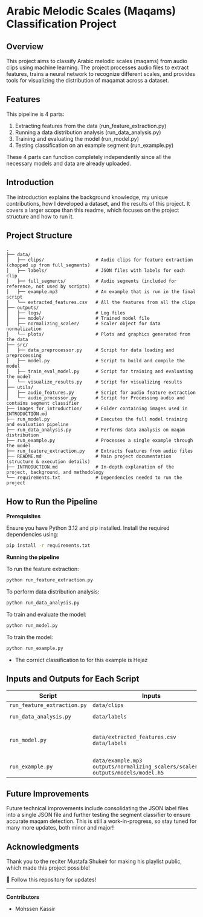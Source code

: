# Arabic Melodic Scales (Maqams) Classification Project 

## Overview

This project aims to classify Arabic melodic scales (maqams) from audio clips using machine learning. The project processes audio files to extract features, trains a neural network to recognize different scales, and provides tools for visualizing the distribution of maqamat across a dataset.

## Features

This pipeline is 4 parts:

1. Extracting features from the data (run_feature_extraction.py)
2. Running a data distribution analysis (run_data_analysis.py)
3. Training and evaluating the model (run_model.py)
4. Testing classification on an example segment (run_example.py)

These 4 parts can function completely independently since all the necessary models and data are already uploaded.

## Introduction

The introduction explains the background knowledge, my unique contributions, how I developed a dataset, and the results of this project. It covers a larger scope than this readme, which focuses on the project structure and how to run it.


## Project Structure

```
.
├── data/
│   ├── clips/                   # Audio clips for feature extraction (chopped up from full_segments)
│   ├── labels/                  # JSON files with labels for each clip
│   ├── full_segments/           # Audio segments (included for reference, not used by scripts)
│   ├── example.mp3              # An example that is run in the final script
│   └── extracted_features.csv   # All the features from all the clips
├── outputs/
│   ├── logs/                    # Log files
│   ├── model/                   # Trained model file
│   ├── normalizing_scaler/      # Scaler object for data normalization
│   └── plots/                   # Plots and graphics generated from the data
├── src/
│   ├── data_preprocessor.py     # Script for data loading and preprocessing
│   ├── model.py                 # Script to build and compile the model
│   ├── train_eval_model.py      # Script for training and evaluating the model
│   └── visualize_results.py     # Script for visualizing results
├── utils/
│   ├── audio_features.py        # Script for audio feature extraction
│   └── audio_processor.py       # Script for Processing audio and contains segment classifier
├── images_for_introduction/     # Folder containing images used in INTRODUCTION.md
├── run_model.py                 # Executes the full model training and evaluation pipeline
├── run_data_analysis.py         # Performs data analysis on maqam distribution
├── run_example.py               # Processes a single example through the model
├── run_feature_extraction.py    # Extracts features from audio files
├── README.md                    # Main project documentation (structure & execution details)
├── INTRODUCTION.md              # In-depth explanation of the project, background, and methodology
└── requirements.txt             # Dependencies needed to run the project
```

## How to Run the Pipeline

**Prerequisites**

Ensure you have Python 3.12 and pip installed. Install the required dependencies using:

```bash
pip install -r requirements.txt
```

**Running the pipeline**

To run the feature extraction:
```bash
python run_feature_extraction.py
```

To perform data distribution analysis:
```bash
python run_data_analysis.py
```

To train and evaluate the model:
```bash
python run_model.py
```

To train the model:
```bash
python run_example.py
```

 - The correct classification to for this example is Hejaz

## Inputs and Outputs for Each Script 


| Script                      | Inputs                                      | Outputs                                              |
|-----------------------------|-----------------------------------------------|------------------------------------------------------|
| `run_feature_extraction.py` | `data/clips`                                | `data/extracted_features.csv`                        |
| `run_data_analysis.py`      | `data/labels`                               | `outputs/plots/scale_distribution.png` <br> `outputs/logs/feature_extraction.log` |
| `run_model.py`              | `data/extracted_features.csv` <br> `data/labels` | `outputs/models/model.h5` <br> `outputs/normalizing_scalers/scaler.pkl` <br> `outputs/plots/training_plots.png` <br> `outputs/plots/confusion_matrices.png` <br> `outputs/logs/training.log` |
| `run_example.py`            | `data/example.mp3` <br> `outputs/normalizing_scalers/scaler.pkl` <br> `outputs/models/model.h5` | `outputs/logs/example_prediction.log` |

## Future Improvements 

Future technical improvements include consolidating the JSON label files into a single JSON file and further testing the segment classifier to ensure accurate maqam detection. This is still a work-in-progress, so stay tuned for many more updates, both minor and major!

## Acknowledgments

Thank you to the reciter Mustafa Shukeir for making his playlist public, which made this project possible!


🔹 Follow this repository for updates!

---------------------------------------

**Contributors**
- Mohssen Kassir
